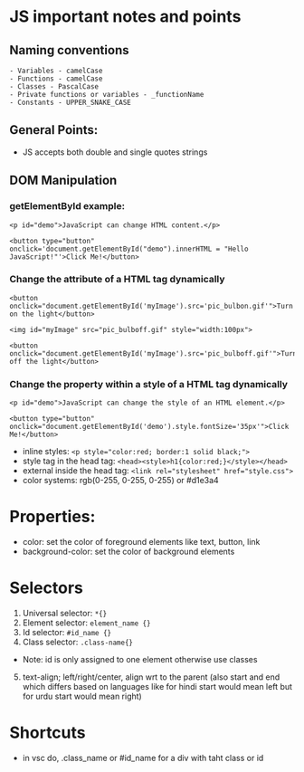 # JS important notes and points
## Naming conventions
    - Variables - camelCase
    - Functions - camelCase
    - Classes - PascalCase
    - Private functions or variables - _functionName
    - Constants - UPPER_SNAKE_CASE

## General Points:
- JS accepts both double and single quotes strings

## DOM Manipulation
### getElementById example:
```
<p id="demo">JavaScript can change HTML content.</p>

<button type="button" onclick='document.getElementById("demo").innerHTML = "Hello JavaScript!"'>Click Me!</button>

```
### Change the attribute of a HTML tag dynamically
```
<button onclick="document.getElementById('myImage').src='pic_bulbon.gif'">Turn on the light</button>

<img id="myImage" src="pic_bulboff.gif" style="width:100px">

<button onclick="document.getElementById('myImage').src='pic_bulboff.gif'">Turn off the light</button>
```
### Change the property within a style of a HTML tag dynamically
```
<p id="demo">JavaScript can change the style of an HTML element.</p>

<button type="button" onclick="document.getElementById('demo').style.fontSize='35px'">Click Me!</button>
```

- inline styles: `<p style="color:red; border:1 solid black;">`
- style tag in the head tag: `<head><style>h1{color:red;}</style></head>`
- external inside the head tag: `<link rel="stylesheet" href="style.css">`
- color systems: rgb(0-255, 0-255, 0-255) or #d1e3a4

# Properties:
- color: set the color of foreground elements like text, button, link
- background-color: set the color of background elements

# Selectors
1. Universal selector: `*{}`
2. Element selector: `element_name {}`
3. Id selector: `#id_name {}`
4. Class selector: `.class-name{}`
- Note: id is only assigned to one element otherwise use classes
5. text-align; left/right/center, align wrt to the parent (also start and end which differs based on languages like for hindi start would mean left but for urdu start would mean right)

# Shortcuts
- in vsc do, .class_name or #id_name for a div with taht class or id
